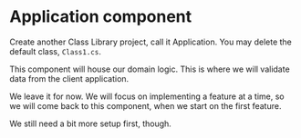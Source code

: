 # Application component

Create another Class Library project, call it Application. You may delete the default class, `Class1.cs`.

This component will house our domain logic. This is where we will validate data from the client application.

We leave it for now. We will focus on implementing a feature at a time, so we will come back to this component, when we start on the first feature.

We still need a bit more setup first, though.

